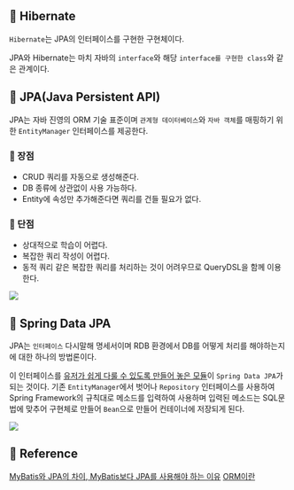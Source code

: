 ## 🚀 Hibernate

`Hibernate`는 JPA의 인터페이스를 구현한 구현체이다.

JPA와 Hibernate는 마치 자바의 `interface`와 해당 `interface를 구현한 class`와 같은 관계이다.


## 🚀 JPA(Java Persistent API)

JPA는 자바 진영의 ORM 기술 표준이며 `관계형 데이터베이스`와 `자바 객체`를 매핑하기 위한 `EntityManager` 
인터페이스를 제공한다.

### 🌠 장점
+ CRUD 쿼리를 자동으로 생성해준다.
+ DB 종류에 상관없이 사용 가능하다.
+ Entity에 속성만 추가해준다면 쿼리를 건들 필요가 없다.

### 🌠 단점
+ 상대적으로 학습이 어렵다.
+ 복잡한 쿼리 작성이 어렵다.
+ 동적 쿼리 같은 복잡한 쿼리를 처리하는 것이 어려우므로 QueryDSL을 함께 이용한다.


![](https://ultrakain.gitbooks.io/jpa/content/chapter1/images/JPA_search.png)


## 🚀 Spring Data JPA

JPA는 `인터페이스` 다시말해 명세서이며 RDB 환경에서 DB를 어떻게 처리를 해야하는지에 대한 하나의 방법론이다.

이 인터페이스를 <u>유저가 쉽게 다룰 수 있도록 만들어 놓은 모듈</u>이 `Spring Data JPA`가 되는 것이다.
기존 `EntityManager`에서 벗어나 `Repository` 인터페이스를 사용하여 Spring Framework의 규칙대로 메소드를 입력하여 사용하며
입력된 메소드는 SQL문법에 맞추어 구현체로 만들어 `Bean`으로 만들어 컨테이너에 저장되게 된다.

![](https://suhwan.dev/images/jpa_hibernate_repository/overall_design.png)



## 🧾 Reference
[MyBatis와 JPA의 차이, MyBatis보다 JPA를 사용해야 하는 이유](https://mangkyu.tistory.com/20)
[ORM이란](https://gmlwjd9405.github.io/2019/02/01/orm.html)
